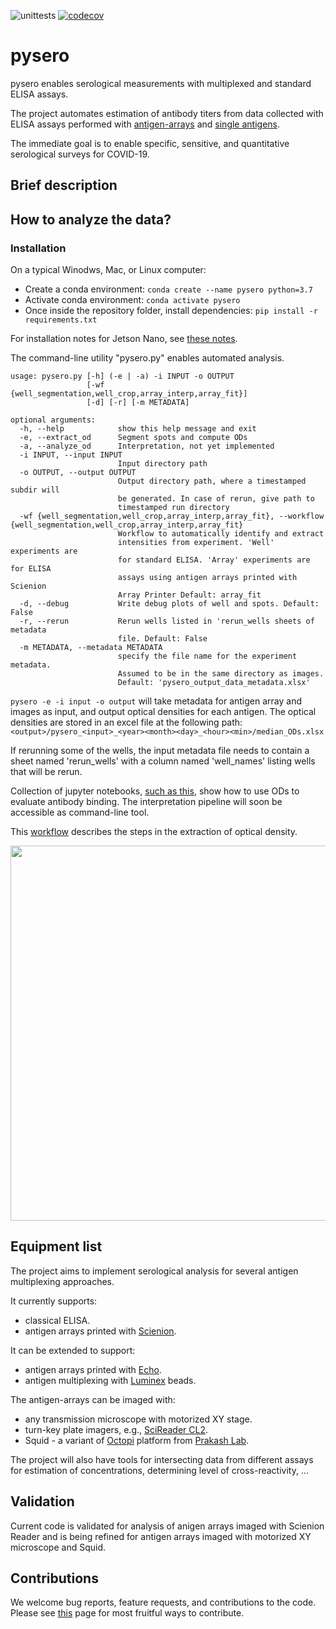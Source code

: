 ![unittests](https://github.com/czbiohub/pysero/workflows/unittests/badge.svg)
[![codecov](https://codecov.io/gh/czbiohub/pysero/branch/master/graph/badge.svg)](https://codecov.io/gh/czbiohub/pysero)

# pysero

pysero enables serological measurements with multiplexed and standard ELISA assays.

The project automates estimation of antibody titers from data collected with ELISA assays performed with [antigen-arrays](https://doi.org/10.1101/2019.12.20.885285) and [single antigens](https://doi.org/10.1101/2020.03.17.20037713).

The immediate goal is to enable specific, sensitive, and quantitative serological surveys for COVID-19. 

## Brief description


## How to analyze the data?

### Installation

On a typical Winodws, Mac, or Linux computer:
* Create a conda environment: `conda create --name pysero python=3.7`
* Activate conda environment: `conda activate pysero`
* Once inside the repository folder, install dependencies: `pip install -r requirements.txt`

For installation notes for Jetson Nano, see [these notes](docs/installation.md).

The command-line utility "pysero.py" enables automated analysis. 

```buildoutcfg
usage: pysero.py [-h] (-e | -a) -i INPUT -o OUTPUT
                 [-wf {well_segmentation,well_crop,array_interp,array_fit}]
                 [-d] [-r] [-m METADATA]

optional arguments:
  -h, --help            show this help message and exit
  -e, --extract_od      Segment spots and compute ODs
  -a, --analyze_od      Interpretation, not yet implemented
  -i INPUT, --input INPUT
                        Input directory path
  -o OUTPUT, --output OUTPUT
                        Output directory path, where a timestamped subdir will
                        be generated. In case of rerun, give path to
                        timestamped run directory
  -wf {well_segmentation,well_crop,array_interp,array_fit}, --workflow {well_segmentation,well_crop,array_interp,array_fit}
                        Workflow to automatically identify and extract
                        intensities from experiment. 'Well' experiments are
                        for standard ELISA. 'Array' experiments are for ELISA
                        assays using antigen arrays printed with Scienion
                        Array Printer Default: array_fit
  -d, --debug           Write debug plots of well and spots. Default: False
  -r, --rerun           Rerun wells listed in 'rerun_wells sheets of metadata
                        file. Default: False
  -m METADATA, --metadata METADATA
                        specify the file name for the experiment metadata.
                        Assumed to be in the same directory as images.
                        Default: 'pysero_output_data_metadata.xlsx'
```

`pysero -e -i input -o output` will take metadata for antigen array and images as input, and output optical densities for each antigen. 
The optical densities are stored in an excel file at the following path: `<output>/pysero_<input>_<year><month><day>_<hour><min>/median_ODs.xlsx`

If rerunning some of the wells, the input metadata file needs to contain a sheet named 'rerun_wells'
with a column named 'well_names' listing wells that will be rerun.

Collection of jupyter notebooks, [such as this](notebooks_interpretation/20200330_March25_flutasteplate_1/FluPlateInterpretationV4_smg.ipynb), show how to use ODs to evaluate antibody binding. 
The interpretation pipeline will soon be accessible as command-line tool.

This [workflow](docs/workflow.md) describes the steps in the extraction of optical density.

<img src="docs/Workflow%20Schematic.png" width="600">

## Equipment list


The project aims to implement serological analysis for several antigen multiplexing approaches. 

It currently supports: 
* classical ELISA.
* antigen arrays printed with [Scienion](https://www.scienion.com/products/sciflexarrayers/).

It can be extended to support:
* antigen arrays printed with [Echo](https://www.labcyte.com/echo-liquid-handling).
* antigen multiplexing with [Luminex](https://www.luminexcorp.com/blog/multiplex-technologies-more-effective-than-elisa-for-antibody-detection/) beads. 

The antigen-arrays can be imaged with:
 * any transmission microscope with motorized XY stage.
 * turn-key plate imagers, e.g., [SciReader CL2](https://www.scienion.com/products/scireaders/).
 * Squid - a variant of [Octopi](https://www.biorxiv.org/content/10.1101/684423v1) platform from [Prakash Lab](http://web.stanford.edu/group/prakash-lab/cgi-bin/labsite/).
 
The project will also have tools for intersecting data from different assays for estimation of concentrations, determining level of cross-reactivity, ...

## Validation

Current code is validated for analysis of anigen arrays imaged with Scienion Reader and is being refined for antigen arrays imaged with motorized XY microscope and Squid.





## Contributions
We welcome bug reports, feature requests, and contributions to the code. Please see  [this](docs/contributing.md) page for most fruitful ways to contribute.

